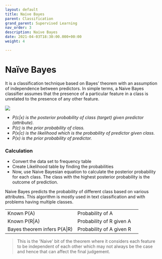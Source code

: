 ```yaml
---
layout: default
title: Naive Bayes
parent: Classification
grand_parent: Supervised Learning
nav_order: 3
description: Naive Bayes
date: 2021-04-03T18:30:00.000+00:00
weight: 4

---
```

# Naïve Bayes

It is a classification technique based on Bayes’ theorem with an assumption of independence between predictors. In simple terms, a Naive Bayes classifier assumes that the presence of a particular feature in a class is unrelated to the presence of any other feature.

![](https://do2blehelix.github.io/the-ml-handbook/images/classifiers/naivebayes.png)

* _P(c|x) is the posterior probability of class (target) given predictor (attribute)._
* _P(c) is the prior probability of class._
* _P(x|c) is the likelihood which is the probability of predictor given class._
* _P(x) is the prior probability of predictor._

### Calculation

* Convert the data set to frequency table
* Create Likelihood table by finding the probabilities
* Now, use Naive Bayesian equation to calculate the posterior probability for each class. The class with the highest posterior probability is the outcome of prediction.

Naive Bayes predicts the probability of different class based on various attributes. This algorithm is mostly used in text classification and with problems having multiple classes.

|  |  |  |
| --- | --- | --- |
| Known P(A) | Probability of A |  |
| Known P(R\|A) | Probability of R given A |  |
| Bayes theorem infers P(A\|R) | Probability of A given R |  |

> This is the 'Naive' bit of the theorem where it considers each feature to be independent of each other which may not always be the case and hence that can affect the final judgement.